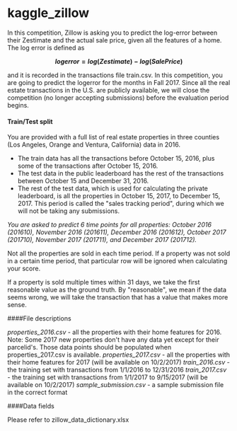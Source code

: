 # kaggle_zillow

In this competition, Zillow is asking you to predict the log-error between their Zestimate and the actual sale price, given all the features of a home. The log error is defined as

__$$logerror=log(Zestimate)-log(SalePrice)$$__

and it is recorded in the transactions file train.csv. In this competition, you are going to predict the logerror for the months in Fall 2017. Since all the real estate transactions in the U.S. are publicly available, we will close the competition (no longer accepting submissions) before the evaluation period begins.


#### Train/Test split

You are provided with a full list of real estate properties in three counties (Los Angeles, Orange and Ventura, California) data in 2016.
- The train data has all the transactions before October 15, 2016, plus some of the transactions after October 15, 2016.
- The test data in the public leaderboard has the rest of the transactions between October 15 and December 31, 2016.
- The rest of the test data, which is used for calculating the private leaderboard, is all the properties in October 15, 2017, to December 15, 2017. This period is called the "sales tracking period", during which we will not be taking any submissions.

*You are asked to predict 6 time points for all properties: October 2016 (201610), November 2016 (201611), December 2016 (201612), October 2017 (201710), November 2017 (201711), and December 2017 (201712).*

Not all the properties are sold in each time period. If a property was not sold in a certain time period, that particular row will be ignored when calculating your score.


If a property is sold multiple times within 31 days, we take the first reasonable value as the ground truth. By "reasonable", we mean if the data seems wrong, we will take the transaction that has a value that makes more sense.


####File descriptions

*properties_2016.csv* - all the properties with their home features for 2016. Note: Some 2017 new properties don't have any data yet except for their parcelid's. Those data points should be populated when properties_2017.csv is available.
*properties_2017.csv* - all the properties with their home features for 2017 (will be available on 10/2/2017)
*train_2016.csv* - the training set with transactions from 1/1/2016 to 12/31/2016
*train_2017.csv* - the training set with transactions from 1/1/2017 to 9/15/2017 (will be available on 10/2/2017)
*sample_submission.csv* - a sample submission file in the correct format


####Data fields

Please refer to zillow_data_dictionary.xlsx
